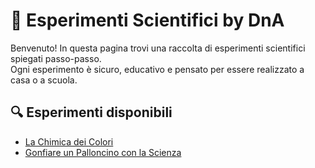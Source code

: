 # 🔬 Esperimenti Scientifici by DnA

Benvenuto! In questa pagina trovi una raccolta di esperimenti scientifici spiegati passo-passo.  
Ogni esperimento è sicuro, educativo e pensato per essere realizzato a casa o a scuola.

## 🔍 Esperimenti disponibili


- [La Chimica dei Colori](chimica-dei-colori.md)
- [Gonfiare un Palloncino con la Scienza](gonfia-palloncino.md)




